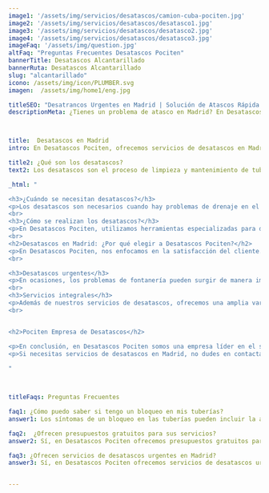 ```yaml
---
image1: '/assets/img/servicios/desatascos/camion-cuba-pociten.jpg'
image2: '/assets/img/servicios/desatascos/desatasco1.jpg'
image3: '/assets/img/servicios/desatascos/desatasco2.jpg'
image4: '/assets/img/servicios/desatascos/desatasco3.jpg'
imageFaq: '/assets/img/question.jpg'
altFaq: "Preguntas Frecuentes Desatascos Pociten"
bannerTitle: Desatascos Alcantarillado
bannerRuta: Desatascos Alcantarillado
slug: "alcantarillado"
icono: /assets/img/icon/PLUMBER.svg
imagen:  /assets/img/home1/eng.jpg

titleSEO: "Desatrancos Urgentes en Madrid | Solución de Atascos Rápida y Profesional | Desatascos Pociten 💪👷‍♂️🚰"
descriptionMeta: ¿Tienes un problema de atasco en Madrid? En Desatascos Pociten ofrecemos servicios de desatrancos urgentes con soluciones rápidas y profesionales. ¡Contacta con nosotros y soluciona tu problema de atasco hoy mismo! 💪👷‍♂️🚰



title:  Desatascos en Madrid
intro: En Desatascos Pociten, ofrecemos servicios de desatascos en Madrid para hogares y empresas en toda la región. Con años de experiencia en el sector, nos hemos convertido en un referente en el campo de la limpieza de tuberías y alcantarillado.

title2: ¿Qué son los desatascos?
text2: Los desatascos son el proceso de limpieza y mantenimiento de tuberías, sistemas de alcantarillado y otras instalaciones de fontanería que se han obstruido por acumulación de residuos o por problemas estructurales.

_html: "

<h3>¿Cuándo se necesitan desatascos?</h3>
<p>Los desatascos son necesarios cuando hay problemas de drenaje en el hogar o en la empresa. Los síntomas de un bloqueo pueden incluir la acumulación de agua en el fregadero o en la ducha, olores desagradables provenientes de los desagües y el desbordamiento del inodoro.</p>
<br>
<h3>¿Cómo se realizan los desatascos?</h3>
<p>En Desatascos Pociten, utilizamos herramientas especializadas para desatascar tuberías y alcantarillas. Nuestro equipo profesional evalúa la situación y utiliza las técnicas más adecuadas para cada caso en particular. Desde la limpieza con agua a presión hasta la utilización de herramientas de desatascos manuales, aseguramos que el problema sea resuelto de forma rápida y eficiente.</p>
<br>
<h2>Desatascos en Madrid: ¿Por qué elegir a Desatascos Pociten?</h2>
<p>En Desatascos Pociten, nos enfocamos en la satisfacción del cliente. Ofrecemos un servicio rápido, confiable y de calidad, utilizando técnicas de limpieza de última generación y un equipo altamente capacitado. Estamos disponibles las 24 horas del día, los 7 días de la semana, y ofrecemos presupuestos gratuitos para todos nuestros servicios de desatascos en Madrid.</p>
<br>

<h3>Desatascos urgentes</h3>
<p>En ocasiones, los problemas de fontanería pueden surgir de manera imprevista y necesitar atención inmediata. En Desatascos Pociten, ofrecemos servicios de desatascos urgentes en Madrid para solucionar los problemas de nuestros clientes de forma rápida y efectiva.</p>
<br>
<h3>Servicios integrales</h3>
<p>Además de nuestros servicios de desatascos, ofrecemos una amplia variedad de servicios de limpieza y mantenimiento de fontanería en Madrid. Desde inspecciones de tuberías hasta reparaciones, estamos a disposición de nuestros clientes para solucionar cualquier problema de fontanería y/o pocería.</p>
<br>


<h2>Pociten Empresa de Desatascos</h2>

<p>En conclusión, en Desatascos Pociten somos una empresa líder en el sector de los desatascos en Madrid. Ofrecemos una amplia variedad de servicios de limpieza y mantenimiento de fontanería/pocería para hogares y empresas en toda la región. Nuestro equipo altamente capacitado y nuestras técnicas de limpieza de última generación aseguran que el problema sea resuelto de forma rápida y efectiva.</p>
<p>Si necesitas servicios de desatascos en Madrid, no dudes en contactar con nosotros. Ofrecemos presupuestos gratuitos y estamos disponibles las 24 horas del día, los 7 días de la semana. En Desatascos Pociten, estamos comprometidos con la satisfacción del cliente y nos esforzamos por ofrecer el mejor servicio posible.</p>
	    
"



titleFaqs: Preguntas Frecuentes

faq1: ¿Cómo puedo saber si tengo un bloqueo en mis tuberías?
answer1: Los síntomas de un bloqueo en las tuberías pueden incluir la acumulación de agua en el fregadero o en la ducha, olores desagradables provenientes de los desagües y el desbordamiento del inodoro.

faq2:  ¿Ofrecen presupuestos gratuitos para sus servicios?
answer2: Sí, en Desatascos Pociten ofrecemos presupuestos gratuitos para todos nuestros servicios de desatascos en Madrid. Puede contactarnos en cualquier momento para solicitar uno.

faq3: ¿Ofrecen servicios de desatascos urgentes en Madrid?
answer3: Sí, en Desatascos Pociten ofrecemos servicios de desatascos urgentes en Madrid para solucionar los problemas de nuestros clientes de forma rápida y efectiva.


---
```

